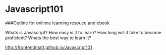 # Javascript101

###Outline for onlinne learning resouce and ebook

Whats is Javascript? How easy is it to learn? How long will it take to become proficient? Whats the best way to learn it?

http://frontendmatt.github.io/Javascript101
